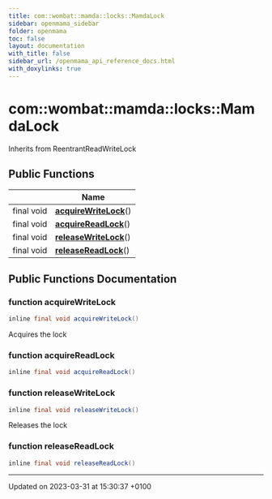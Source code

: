 ```yaml
---
title: com::wombat::mamda::locks::MamdaLock
sidebar: openmama_sidebar
folder: openmama
toc: false
layout: documentation
with_title: false
sidebar_url: /openmama_api_reference_docs.html
with_doxylinks: true
---
```


# com::wombat::mamda::locks::MamdaLock





Inherits from ReentrantReadWriteLock

## Public Functions

|                | Name           |
| -------------- | -------------- |
| final void | **[acquireWriteLock](classcom_1_1wombat_1_1mamda_1_1locks_1_1MamdaLock.html#function-acquirewritelock)**() |
| final void | **[acquireReadLock](classcom_1_1wombat_1_1mamda_1_1locks_1_1MamdaLock.html#function-acquirereadlock)**() |
| final void | **[releaseWriteLock](classcom_1_1wombat_1_1mamda_1_1locks_1_1MamdaLock.html#function-releasewritelock)**() |
| final void | **[releaseReadLock](classcom_1_1wombat_1_1mamda_1_1locks_1_1MamdaLock.html#function-releasereadlock)**() |

## Public Functions Documentation

### function acquireWriteLock

```java
inline final void acquireWriteLock()
```


Acquires the lock 


### function acquireReadLock

```java
inline final void acquireReadLock()
```


### function releaseWriteLock

```java
inline final void releaseWriteLock()
```


Releases the lock 


### function releaseReadLock

```java
inline final void releaseReadLock()
```


-------------------------------

Updated on 2023-03-31 at 15:30:37 +0100